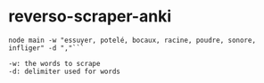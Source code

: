 # reverso-scraper-anki

```npm install
node main -w "essuyer, potelé, bocaux, racine, poudre, sonore, infliger" -d ","```

-w: the words to scrape
-d: delimiter used for words
